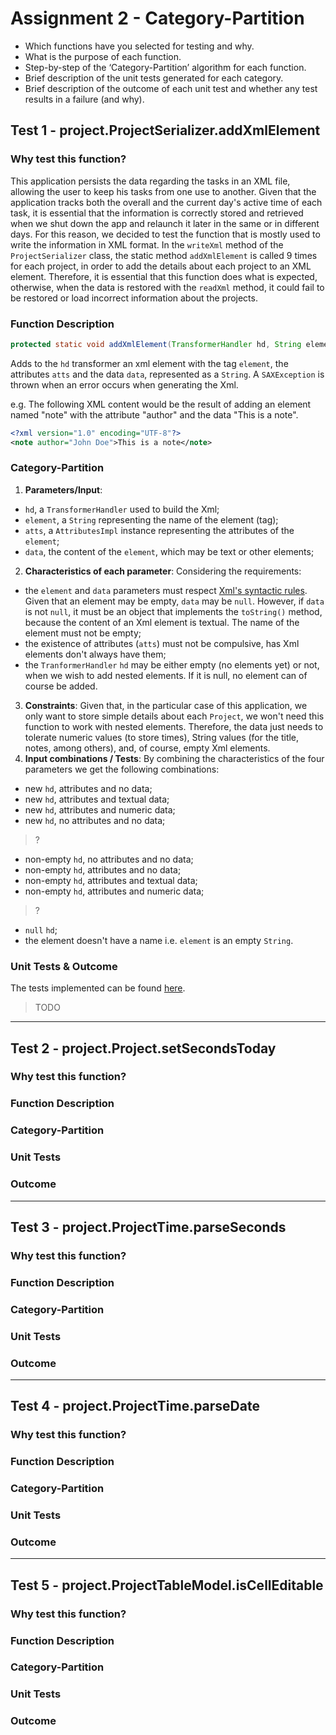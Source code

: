 # Assignment 2 - Category-Partition

- Which functions have you selected for testing and why.
- What is the purpose of each function.
- Step-by-step of the ‘Category-Partition’ algorithm for each function.
- Brief description of the unit tests generated for each category.
- Brief description of the outcome of each unit test and whether any test results in a failure (and why).

## Test 1 - project.ProjectSerializer.addXmlElement


### Why test this function?

This application persists the data regarding the tasks in an XML file, allowing the user to keep his tasks from one use to another. Given that the application tracks both the overall and the current day's active time of each task, it is essential that the information is correctly stored and retrieved when we shut down the app and relaunch it later in the same or in different days. For this reason, we decided to test the function that is mostly used to write the information in XML format. In the `writeXml` method of the `ProjectSerializer` class, the static method `addXmlElement` is called 9 times for each project, in order to add the details about each project to an XML element. Therefore, it is essential that this function does what is expected, otherwise, when the data is restored with the `readXml` method, it could fail to be restored or load incorrect information about the projects.

### Function Description
```java
protected static void addXmlElement(TransformerHandler hd, String element, AttributesImpl atts, Object data) throws SAXException;
```

Adds to the `hd` transformer an xml element with the tag `element`, the attributes `atts` and the data `data`, represented as a `String`. A `SAXException` is thrown when an error occurs when generating the Xml.

e.g. The following XML content would be the result of adding an element named "note" with the attribute "author" and the data "This is a note".
```XML
<?xml version="1.0" encoding="UTF-8"?>
<note author="John Doe">This is a note</note>
```

### Category-Partition
1. **Parameters/Input**:
- `hd`, a `TransformerHandler` used to build the Xml;
- `element`, a `String` representing the name of the element (tag);
- `atts`, a `AttributesImpl` instance representing the attributes of the `element`;
- `data`, the content of the `element`, which may be text or other elements;
2. **Characteristics of each parameter**: Considering the requirements:
- the `element` and `data` parameters must respect [Xml's syntactic rules](). Given that an element may be empty, `data` may be `null`. However, if `data` is not `null`, it must be an object that implements the `toString()` method, because the content of an Xml element is textual. The name of the element must not be empty;
- the existence of attributes (`atts`) must not be compulsive, has Xml elements don't always have them;
- the `TranformerHandler` `hd` may be either empty (no elements yet) or not, when we wish to add nested elements. If it is null, no element can of course be added.
3. **Constraints**: Given that, in the particular case of this application, we only want to store simple details about each `Project`, we won't need this function to work with nested elements. Therefore, the data just needs to tolerate numeric values (to store times), String values (for the title, notes, among others), and, of course, empty Xml elements. 
4. **Input combinations / Tests**: By combining the characteristics of the four parameters we get the following combinations:
- new `hd`, attributes and no data;
- new `hd`, attributes and textual data;
- new `hd`, attributes and numeric data;
- new `hd`, no attributes and no data;
> ?
- non-empty `hd`, no attributes and no data;
- non-empty `hd`, attributes and no data;
- non-empty `hd`, attributes and textual data;
- non-empty `hd`, attributes and numeric data;
> ?
- `null` `hd`;
- the element doesn't have a name i.e. `element` is an empty `String`.

### Unit Tests & Outcome
The tests implemented can be found [here](../../src/test/java/de/dominik_geyer/jtimesched/project/ProjectSerializerTest.java).

> TODO
---

## Test 2 - project.Project.setSecondsToday

### Why test this function?

### Function Description

### Category-Partition

### Unit Tests

### Outcome

--- 

## Test 3 - project.ProjectTime.parseSeconds

### Why test this function?

### Function Description

### Category-Partition

### Unit Tests

### Outcome

--- 

## Test 4 - project.ProjectTime.parseDate

### Why test this function?

### Function Description

### Category-Partition

### Unit Tests

### Outcome

--- 

## Test 5 - project.ProjectTableModel.isCellEditable

### Why test this function?

### Function Description

### Category-Partition

### Unit Tests

### Outcome

